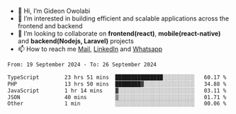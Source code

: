 - 👋 Hi, I’m Gideon Owolabi
- 👀 I’m interested in building efficient and scalable applications across the frontend and backend
- 💞️ I’m looking to collaborate on <b>frontend(react)</b>, <b>mobile(react-native)</b> and <b>backend(Nodejs, Laravel)</b> projects
- 📫 How to reach me <a href="mailto:gideoniyin2021@gmail.com">Mail</a>, <a href="https://www.linkedin.com/in/gideon-owolabi-9b667a232/">LinkedIn</a> and <a href="https://wa.me/2348055377085">Whatsapp</a>

<!---
gude1/gude1 is a ✨ special ✨ repository because its `README.md` (this file) appears on your GitHub profile.
You can click the Preview link to take a look at your changes.
--->

<!--START_SECTION:waka-->

```txt
From: 19 September 2024 - To: 26 September 2024

TypeScript        23 hrs 51 mins  ███████████████░░░░░░░░░░   60.17 %
PHP               13 hrs 50 mins  ████████▓░░░░░░░░░░░░░░░░   34.88 %
JavaScript        1 hr 14 mins    ▓░░░░░░░░░░░░░░░░░░░░░░░░   03.11 %
JSON              40 mins         ▒░░░░░░░░░░░░░░░░░░░░░░░░   01.71 %
Other             1 min           ░░░░░░░░░░░░░░░░░░░░░░░░░   00.06 %
```

<!--END_SECTION:waka-->
